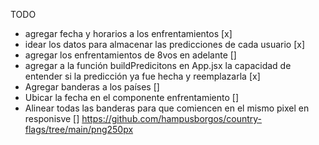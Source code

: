 TODO

- agregar fecha y horarios a los enfrentamientos [x]
- idear los datos para almacenar las predicciones de cada usuario [x]
- agregar los enfrentamientos de 8vos en adelante []
- agregar a la función buildPredicitons en App.jsx la capacidad de entender si la predicción ya fue hecha y reemplazarla [x]
- Agregar banderas a los países []
- Ubicar la fecha en el componente enfrentamiento []
- Alinear todas las banderas para que comiencen en el mismo pixel en responisve []
  https://github.com/hampusborgos/country-flags/tree/main/png250px

